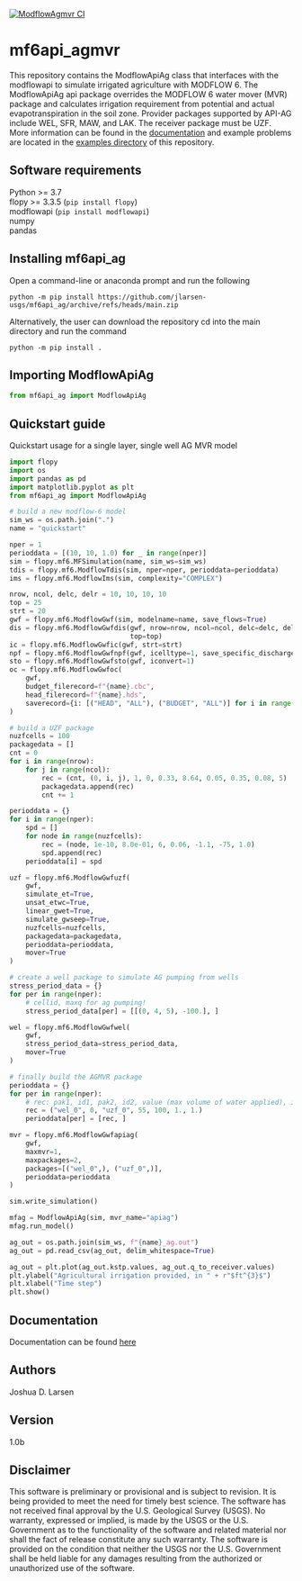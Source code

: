 [![ModflowAgmvr CI](https://github.com/jlarsen-usgs/mf6api_ag/actions/workflows/ci.yml/badge.svg)](https://github.com/jlarsen-usgs/mf6api_ag/actions/workflows/ci.yml)

# mf6api_agmvr
This repository contains the ModflowApiAg class that interfaces with the 
modflowapi to simulate irrigated agriculture with MODFLOW 6. The ModflowApiAg 
api package overrides the MODFLOW 6 water mover (MVR) package and calculates
irrigation requirement from potential and actual evapotranspiration in the 
soil zone. Provider packages supported by API-AG include WEL, SFR, MAW, and LAK.
The receiver package must be UZF. More information can be found in the 
[documentation](https://github.com/jlarsen-usgs/mf6api_ag/blob/main/docs/documentation.md) 
and example problems are located in the 
[examples directory](https://github.com/jlarsen-usgs/mf6api_ag/tree/main/examples) 
of this repository.

## Software requirements
Python >= 3.7  
flopy >= 3.3.5 (`pip install flopy`)  
modflowapi (`pip install modflowapi`)  
numpy  
pandas

## Installing mf6api_ag
Open a command-line or anaconda prompt and run the following

```commandline
python -m pip install https://github.com/jlarsen-usgs/mf6api_ag/archive/refs/heads/main.zip
```

Alternatively, the user can download the repository cd into the main directory
and run the command
```commandline
python -m pip install .
```

## Importing ModflowApiAg

```python
from mf6api_ag import ModflowApiAg
```

## Quickstart guide
Quickstart usage for a single layer, single well AG MVR model

```python
import flopy
import os
import pandas as pd
import matplotlib.pyplot as plt
from mf6api_ag import ModflowApiAg

# build a new modflow-6 model 
sim_ws = os.path.join(".")
name = "quickstart"

nper = 1
perioddata = [(10, 10, 1.0) for _ in range(nper)]
sim = flopy.mf6.MFSimulation(name, sim_ws=sim_ws)
tdis = flopy.mf6.ModflowTdis(sim, nper=nper, perioddata=perioddata)
ims = flopy.mf6.ModflowIms(sim, complexity="COMPLEX")

nrow, ncol, delc, delr = 10, 10, 10, 10
top = 25
strt = 20
gwf = flopy.mf6.ModflowGwf(sim, modelname=name, save_flows=True)
dis = flopy.mf6.ModflowGwfdis(gwf, nrow=nrow, ncol=ncol, delc=delc, delr=delr,
                              top=top)
ic = flopy.mf6.ModflowGwfic(gwf, strt=strt)
npf = flopy.mf6.ModflowGwfnpf(gwf, icelltype=1, save_specific_discharge=True)
sto = flopy.mf6.ModflowGwfsto(gwf, iconvert=1)
oc = flopy.mf6.ModflowGwfoc(
    gwf,
    budget_filerecord=f"{name}.cbc",
    head_filerecord=f"{name}.hds",
    saverecord={i: [("HEAD", "ALL"), ("BUDGET", "ALL")] for i in range(nper)}
)

# build a UZF package
nuzfcells = 100
packagedata = []
cnt = 0
for i in range(nrow):
    for j in range(ncol):
        rec = (cnt, (0, i, j), 1, 0, 0.33, 8.64, 0.05, 0.35, 0.08, 5)
        packagedata.append(rec)
        cnt += 1

perioddata = {}
for i in range(nper):
    spd = []
    for node in range(nuzfcells):
        rec = (node, 1e-10, 8.0e-01, 6, 0.06, -1.1, -75, 1.0)
        spd.append(rec)
    perioddata[i] = spd

uzf = flopy.mf6.ModflowGwfuzf(
    gwf,
    simulate_et=True,
    unsat_etwc=True,
    linear_gwet=True,
    simulate_gwseep=True,
    nuzfcells=nuzfcells,
    packagedata=packagedata,
    perioddata=perioddata,
    mover=True
)

# create a well package to simulate AG pumping from wells
stress_period_data = {}
for per in range(nper):
    # cellid, maxq for ag pumping!
    stress_period_data[per] = [[(0, 4, 5), -100.], ]

wel = flopy.mf6.ModflowGwfwel(
    gwf,
    stress_period_data=stress_period_data,
    mover=True
)

# finally build the AGMVR package
perioddata = {}
for per in range(nper):
    # rec: pak1, id1, pak2, id2, value (max volume of water applied), irr_eff, app_eff
    rec = ("wel_0", 0, "uzf_0", 55, 100, 1., 1.)
    perioddata[per] = [rec, ]

mvr = flopy.mf6.ModflowGwfapiag(
    gwf,
    maxmvr=1,
    maxpackages=2,
    packages=[("wel_0",), ("uzf_0",)],
    perioddata=perioddata
)

sim.write_simulation()

mfag = ModflowApiAg(sim, mvr_name="apiag")
mfag.run_model()

ag_out = os.path.join(sim_ws, f"{name}_ag.out")
ag_out = pd.read_csv(ag_out, delim_whitespace=True)

ag_out = plt.plot(ag_out.kstp.values, ag_out.q_to_receiver.values)
plt.ylabel("Agricultural irrigation provided, in " + r"$ft^{3}$")
plt.xlabel("Time step")
plt.show()
```

## Documentation
Documentation can be found [here](https://github.com/jlarsen-usgs/mf6api_ag/blob/main/docs/documentation.md)

## Authors
Joshua D. Larsen

## Version
1.0b

## Disclaimer
This software is preliminary or provisional and is subject to revision. It is 
being provided to meet the need for timely best science. The software has not 
received final approval by the U.S. Geological Survey (USGS). No warranty, 
expressed or implied, is made by the USGS or the U.S. Government as to the 
functionality of the software and related material nor shall the fact of 
release constitute any such warranty. The software is provided on the condition 
that neither the USGS nor the U.S. Government shall be held liable for any 
damages resulting from the authorized or unauthorized use of the software.